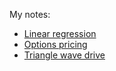 
My notes:

- [Linear regression](https://rayhagimoto.github.io/linear-regression-notes/linear_regression.pdf)
- [Options pricing](https://rayhagimoto.github.io/stochastic-calculus-notes/stochastic_calculus.pdf)
- [Triangle wave drive](/notes/PHY_112_triangle_wave_drive.pdf)
